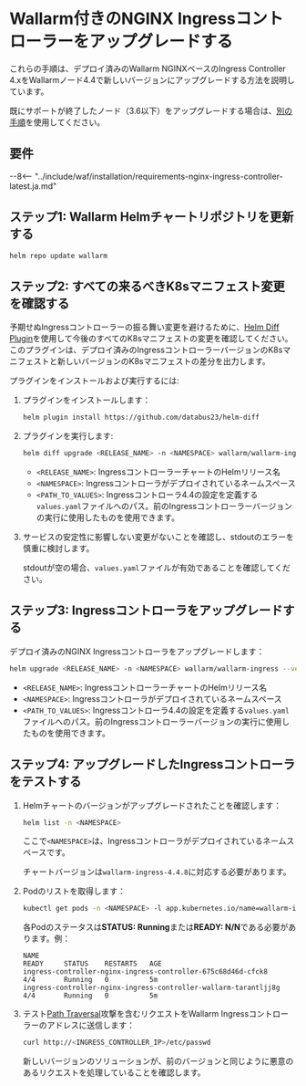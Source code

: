 [nginx-process-time-limit-docs]:    ../admin-en/configure-parameters-en.md#wallarm_process_time_limit
[nginx-process-time-limit-block-docs]:  ../admin-en/configure-parameters-en.md#wallarm_process_time_limit_block
[overlimit-res-rule-docs]:           ../user-guides/rules/configure-overlimit-res-detection.md
[graylist-docs]:                     ../user-guides/ip-lists/graylist.md
[ip-list-docs]:                     ../user-guides/ip-lists/overview.md
[waf-mode-instr]:                   ../admin-en/configure-wallarm-mode.md

# Wallarm付きのNGINX Ingressコントローラーをアップグレードする

これらの手順は、デプロイ済みのWallarm NGINXベースのIngress Controller 4.xをWallarmノード4.4で新しいバージョンにアップグレードする方法を説明しています。

既にサポートが終了したノード（3.6以下）をアップグレードする場合は、[別の手順](older-versions/ingress-controller.md)を使用してください。

## 要件

--8<-- "../include/waf/installation/requirements-nginx-ingress-controller-latest.ja.md"

## ステップ1: Wallarm Helmチャートリポジトリを更新する

```bash
helm repo update wallarm
```

## ステップ2: すべての来るべきK8sマニフェスト変更を確認する

予期せぬIngressコントローラーの振る舞い変更を避けるために、[Helm Diff Plugin](https://github.com/databus23/helm-diff)を使用して今後のすべてのK8sマニフェストの変更を確認してください。このプラグインは、デプロイ済みのIngressコントローラーバージョンのK8sマニフェストと新しいバージョンのK8sマニフェストの差分を出力します。

プラグインをインストールおよび実行するには:

1. プラグインをインストールします：

    ```bash
    helm plugin install https://github.com/databus23/helm-diff
    ```
2. プラグインを実行します:

    ```bash
    helm diff upgrade <RELEASE_NAME> -n <NAMESPACE> wallarm/wallarm-ingress --version 4.4.8 -f <PATH_TO_VALUES>
    ```

    * `<RELEASE_NAME>`: IngressコントローラーチャートのHelmリリース名
    * `<NAMESPACE>`: Ingressコントローラがデプロイされているネームスペース
    * `<PATH_TO_VALUES>`: Ingressコントローラ4.4の設定を定義する`values.yaml`ファイルへのパス。前のIngressコントローラーバージョンの実行に使用したものを使用できます。
3. サービスの安定性に影響しない変更がないことを確認し、stdoutのエラーを慎重に検討します。

    stdoutが空の場合、`values.yaml`ファイルが有効であることを確認してください。

## ステップ3: Ingressコントローラをアップグレードする

デプロイ済みのNGINX Ingressコントローラをアップグレードします：

``` bash
helm upgrade <RELEASE_NAME> -n <NAMESPACE> wallarm/wallarm-ingress --version 4.4.8 -f <PATH_TO_VALUES>
```

* `<RELEASE_NAME>`: IngressコントローラーチャートのHelmリリース名
* `<NAMESPACE>`: Ingressコントローラがデプロイされているネームスペース
* `<PATH_TO_VALUES>`: Ingressコントローラ4.4の設定を定義する`values.yaml`ファイルへのパス。前のIngressコントローラーバージョンの実行に使用したものを使用できます。

## ステップ4: アップグレードしたIngressコントローラをテストする

1. Helmチャートのバージョンがアップグレードされたことを確認します：

    ```bash
    helm list -n <NAMESPACE>
    ```

    ここで`<NAMESPACE>`は、Ingressコントローラがデプロイされているネームスペースです。

    チャートバージョンは`wallarm-ingress-4.4.8`に対応する必要があります。
    
1. Podのリストを取得します：
    
    ``` bash
    kubectl get pods -n <NAMESPACE> -l app.kubernetes.io/name=wallarm-ingress
    ```

    各Podのステータスは**STATUS: Running**または**READY: N/N**である必要があります。例：

    ```
    NAME                                                              READY     STATUS    RESTARTS   AGE
    ingress-controller-nginx-ingress-controller-675c68d46d-cfck8      4/4       Running   0          5m
    ingress-controller-nginx-ingress-controller-wallarm-tarantljj8g   4/4       Running   0          5m
    ```

1. テスト[Path Traversal](../attacks-vulns-list.md#path-traversal)攻撃を含むリクエストをWallarm Ingressコントローラーのアドレスに送信します：

    ```bash
    curl http://<INGRESS_CONTROLLER_IP>/etc/passwd
    ```

    新しいバージョンのソリューションが、前のバージョンと同じように悪意のあるリクエストを処理していることを確認します。